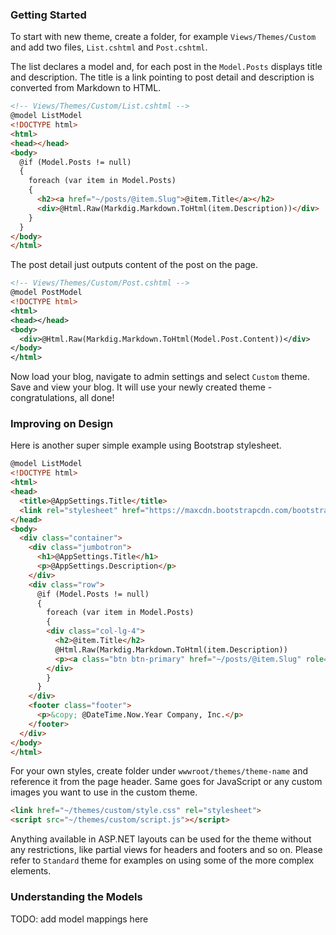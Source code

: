 ### Getting Started

To start with new theme, create a folder, for example `Views/Themes/Custom` and add two files,
`List.cshtml` and `Post.cshtml`.

The list declares a model and, for each post in the `Model.Posts` displays title and description.
The title is a link pointing to post detail and description is converted from Markdown to HTML.

```html
<!-- Views/Themes/Custom/List.cshtml -->
@model ListModel
<!DOCTYPE html>
<html>
<head></head>
<body>
  @if (Model.Posts != null)
  {
    foreach (var item in Model.Posts)
    {
      <h2><a href="~/posts/@item.Slug">@item.Title</a></h2>
      <div>@Html.Raw(Markdig.Markdown.ToHtml(item.Description))</div>
    }
  }
</body>
</html>
```

The post detail just outputs content of the post on the page.

```xml
<!-- Views/Themes/Custom/Post.cshtml -->
@model PostModel
<!DOCTYPE html>
<html>
<head></head>
<body>
  <div>@Html.Raw(Markdig.Markdown.ToHtml(Model.Post.Content))</div>
</body>
</html>
```

Now load your blog, navigate to admin settings and select `Custom` theme. Save and view your blog.
It will use your newly created theme - congratulations, all done!

### Improving on Design

Here is another super simple example using Bootstrap stylesheet.

```html
@model ListModel
<!DOCTYPE html>
<html>
<head>
  <title>@AppSettings.Title</title>
  <link rel="stylesheet" href="https://maxcdn.bootstrapcdn.com/bootstrap/3.3.7/css/bootstrap.min.css">
</head>
<body>
  <div class="container">
    <div class="jumbotron">
      <h1>@AppSettings.Title</h1>
      <p>@AppSettings.Description</p>
    </div>
    <div class="row">
      @if (Model.Posts != null)
      {
        foreach (var item in Model.Posts)
        {
        <div class="col-lg-4">
          <h2>@item.Title</h2>
          @Html.Raw(Markdig.Markdown.ToHtml(item.Description))
          <p><a class="btn btn-primary" href="~/posts/@item.Slug" role="button">View details &raquo;</a></p>
        </div>
        }
      }
    </div>
    <footer class="footer">
      <p>&copy; @DateTime.Now.Year Company, Inc.</p>
    </footer>
  </div>
</body>
</html>
```

For your own styles, create folder under `wwwroot/themes/theme-name` and reference it from the page header.
Same goes for JavaScript or any custom images you want to use in the custom theme. 

```html
<link href="~/themes/custom/style.css" rel="stylesheet">
<script src="~/themes/custom/script.js"></script>
```

Anything available in ASP.NET layouts can be used for the theme without any restrictions, like partial views for 
headers and footers and so on. Please refer to `Standard` theme for examples on using some of the more complex elements.

### Understanding the Models

TODO: add model mappings here